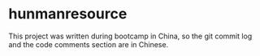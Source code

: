 # hunmanresource

This project was written during bootcamp in China, so the git commit log and the code comments section are in Chinese.
